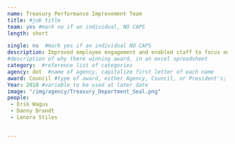 ```yaml
---
name: Treasury Performance Improvement Team
title: #job title
team: yes #mark no if an individual, NO CAPS
length: short

single: no  #mark yes if an individual NO CAPS
description: Improved employee engagement and enabled staff to focus on high-value work through the  implementation  of Lean Six Sigma process improvement methodologies.  
#description of why there winning award, in an excel spreadsheet
category:  #reference list of categories
agency: dot  #name of agency, capitalize first letter of each name
award: Council #type of award, either Agency, Council, or President's; this is case sensitive so make sure to match the options listed exactly. This section generates the format of the card
Year: 2018 #variable to be used at later date
image: "/img/agency/Treasury_Department_Seal.png"
people:
 - Erik Wagus
 - Danny Brandt
 - Lenora Stiles


---
```


